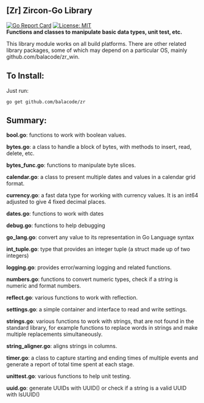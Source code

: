 ## [Zr] Zircon-Go Library  
[![Go Report Card](https://goreportcard.com/badge/github.com/balacode/zr)](https://goreportcard.com/report/github.com/balacode/zr)
[![License: MIT](https://img.shields.io/badge/License-MIT-blue.svg)](https://opensource.org/licenses/MIT)  
**Functions and classes to manipulate basic data types, unit test, etc.**  

This library module works on all build platforms. There are other related library packages, some of which may depend on a particular OS, mainly github.com/balacode/zr_win.

## To Install:
Just run:

    go get github.com/balacode/zr

## Summary:

**bool.go**: functions to work with boolean values.

**bytes.go**: a class to handle a block of bytes, with methods to insert, read, delete, etc.

**bytes_func.go**: functions to manipulate byte slices.

**calendar.go**: a class to present multiple dates and values in a calendar grid format.

**currency.go**: a fast data type for working with currency values. It is an int64 adjusted to give 4 fixed decimal places.

**dates.go**: functions to work with dates

**debug.go**: functions to help debugging

**go_lang.go**: convert any value to its representation in Go Language syntax 

**int_tuple.go**: type that provides an integer tuple (a struct made up of two integers)

**logging.go**: provides error/warning logging and related functions.

**numbers.go**: functions to convert numeric types, check if a string is numeric and format numbers.

**reflect.go**: various functions to work with reflection.

**settings.go**: a simple container and interface to read and write settings.

**strings.go**: various functions to work with strings, that are not found in the standard library, for example functions to replace words in strings and make multiple replacements simultaneously.

**string_aligner.go**: aligns strings in columns.

**timer.go**: a class to capture starting and ending times of multiple events and generate a report of total time spent at each stage.

**unittest.go**: various functions to help unit testing.

**uuid.go**: generate UUIDs with UUID() or check if a string is a valid UUID with IsUUID()
